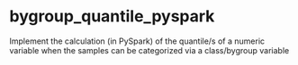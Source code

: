 # bygroup_quantile_pyspark
Implement the calculation (in PySpark) of the quantile/s of a numeric variable when the samples can be categorized via a 
class/bygroup variable  
